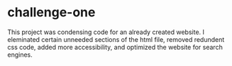 # challenge-one
This project was condensing code for an already created website. I eleminated
certain unneeded sections of the html file, removed redundent css code, added more accessibility, and optimized the website for search engines.
